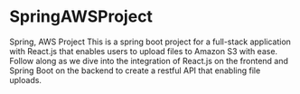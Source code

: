 # SpringAWSProject
Spring, AWS Project
This is a spring boot project for a full-stack application with React.js that enables users to upload files to Amazon S3 with ease. 
Follow along as we dive into the integration of React.js on the frontend and Spring Boot on the backend to create a restful API that enabling file uploads. 

